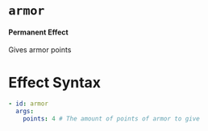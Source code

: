 # `armor`
#### Permanent Effect

Gives armor points

# Effect Syntax
```yaml
- id: armor
  args:
    points: 4 # The amount of points of armor to give
```